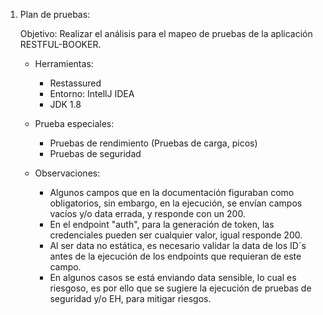 1. Plan de pruebas:

    Objetivo: Realizar el análisis para el mapeo de pruebas de la aplicación RESTFUL-BOOKER.



     - Herramientas:
       * Restassured
       * Entorno: IntellJ IDEA
       * JDK 1.8
  
     - Prueba especiales:
       * Pruebas de rendimiento (Pruebas de carga, picos)
       * Pruebas de seguridad

     - Observaciones:
       * Algunos campos que en la documentación figuraban como obligatorios, sin embargo, en la ejecución, se envían campos vacíos y/o data errada, y responde con un 200.
       * En el endpoint "auth", para la generación de token, las credenciales pueden ser cualquier valor, igual responde 200.
       * Al ser data no estática, es necesario validar la data de los ID´s antes de la ejecución de los endpoints que requieran de este campo.
       * En algunos casos se está enviando data sensible, lo cual es riesgoso, es por ello que se sugiere la ejecución de pruebas de seguridad y/o EH, para mitigar riesgos.
